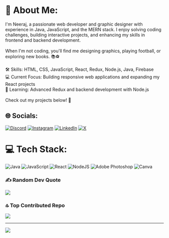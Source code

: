 # 💫 About Me:
I'm Neeraj, a passionate web developer and graphic designer with experience in Java, JavaScript, and the MERN stack. I enjoy solving coding challenges, building interactive projects, and enhancing my skills in frontend and backend development.<br><br>When I'm not coding, you'll find me designing graphics, playing football, or exploring new books. 📚⚽<br><br>🛠️ Skills: HTML, CSS, JavaScript, React, Redux, Node.js, Java, Firebase<br>💻 Current Focus: Building responsive web applications and expanding my React projects<br>🌱 Learning: Advanced Redux and backend development with Node.js<br><br>Check out my projects below! 🚀


## 🌐 Socials:
[![Discord](https://img.shields.io/badge/Discord-%237289DA.svg?logo=discord&logoColor=white)](https://discord.gg/azure4304) [![Instagram](https://img.shields.io/badge/Instagram-%23E4405F.svg?logo=Instagram&logoColor=white)](https://instagram.com/zeer4j) [![LinkedIn](https://img.shields.io/badge/LinkedIn-%230077B5.svg?logo=linkedin&logoColor=white)](https://linkedin.com/in/neeraj-singh04) [![X](https://img.shields.io/badge/X-black.svg?logo=X&logoColor=white)](https://x.com/nesi04) 

# 💻 Tech Stack:
![Java](https://img.shields.io/badge/java-%23ED8B00.svg?style=for-the-badge&logo=openjdk&logoColor=white) ![JavaScript](https://img.shields.io/badge/javascript-%23323330.svg?style=for-the-badge&logo=javascript&logoColor=%23F7DF1E) ![React](https://img.shields.io/badge/react-%2320232a.svg?style=for-the-badge&logo=react&logoColor=%2361DAFB) ![NodeJS](https://img.shields.io/badge/node.js-6DA55F?style=for-the-badge&logo=node.js&logoColor=white) ![Adobe Photoshop](https://img.shields.io/badge/adobe%20photoshop-%2331A8FF.svg?style=for-the-badge&logo=adobe%20photoshop&logoColor=white) ![Canva](https://img.shields.io/badge/Canva-%2300C4CC.svg?style=for-the-badge&logo=Canva&logoColor=white)


### ✍️ Random Dev Quote
![](https://quotes-github-readme.vercel.app/api?type=horizontal&theme=radical)

### 🔝 Top Contributed Repo
![](https://github-contributor-stats.vercel.app/api?username=nesi04&limit=5&theme=dark&combine_all_yearly_contributions=true)

---
[![](https://visitcount.itsvg.in/api?id=nesi04&icon=0&color=0)](https://visitcount.itsvg.in)

<!-- Proudly created with GPRM ( https://gprm.itsvg.in ) -->
